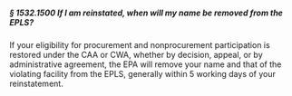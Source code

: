 ##### § 1532.1500 If I am reinstated, when will my name be removed from the EPLS? #####

If your eligibility for procurement and nonprocurement participation is restored under the CAA or CWA, whether by decision, appeal, or by administrative agreement, the EPA will remove your name and that of the violating facility from the EPLS, generally within 5 working days of your reinstatement.